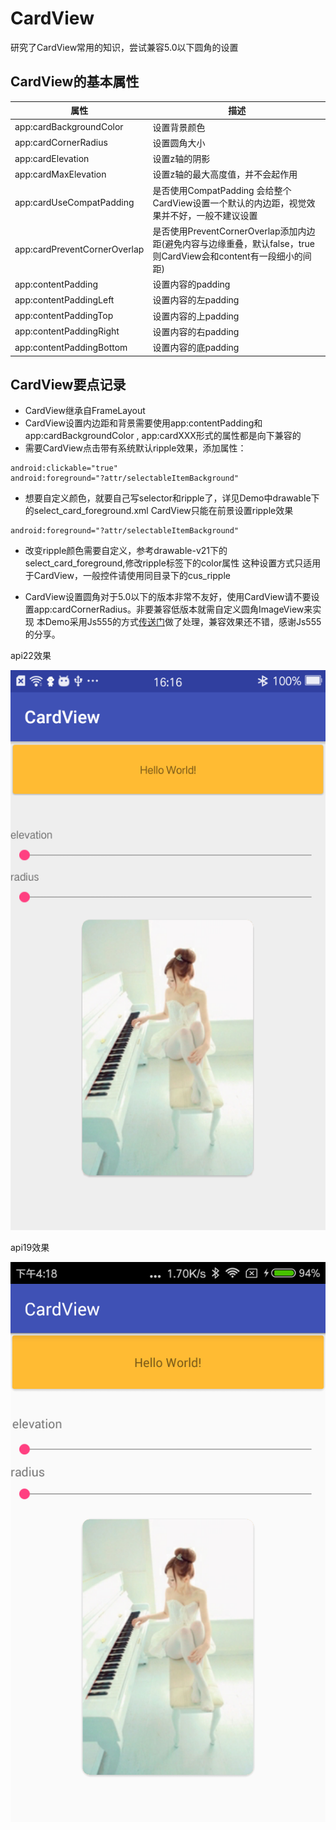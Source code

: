 # CardView
研究了CardView常用的知识，尝试兼容5.0以下圆角的设置

## CardView的基本属性

属性 | 描述
----- | -----
app:cardBackgroundColor | 设置背景颜色
app:cardCornerRadius | 设置圆角大小
app:cardElevation | 设置z轴的阴影
app:cardMaxElevation | 设置z轴的最大高度值，并不会起作用
app:cardUseCompatPadding | 是否使用CompatPadding 会给整个CardView设置一个默认的内边距，视觉效果并不好，一般不建议设置
app:cardPreventCornerOverlap | 是否使用PreventCornerOverlap添加内边距(避免内容与边缘重叠，默认false，true则CardView会和content有一段细小的间距)
app:contentPadding | 设置内容的padding
app:contentPaddingLeft | 设置内容的左padding
app:contentPaddingTop | 设置内容的上padding
app:contentPaddingRight | 设置内容的右padding
app:contentPaddingBottom | 设置内容的底padding

## CardView要点记录

* CardView继承自FrameLayout
* CardView设置内边距和背景需要使用app:contentPadding和app:cardBackgroundColor , app:cardXXX形式的属性都是向下兼容的
* 需要CardView点击带有系统默认ripple效果，添加属性：
 ```
 android:clickable="true"
 android:foreground="?attr/selectableItemBackground"
 ```
 * 想要自定义颜色，就要自己写selector和ripple了，详见Demo中drawable下的select_card_foreground.xml
 CardView只能在前景设置ripple效果
  ```
 android:foreground="?attr/selectableItemBackground"
  ```
* 改变ripple颜色需要自定义，参考drawable-v21下的select_card_foreground,修改ripple标签下的color属性
 这种设置方式只适用于CardView，一般控件请使用同目录下的cus_ripple
 
* CardView设置圆角对于5.0以下的版本非常不友好，使用CardView请不要设置app:cardCornerRadius。非要兼容低版本就需自定义圆角ImageView来实现
 本Demo采用Js555的方式[传送门][1]做了处理，兼容效果还不错，感谢Js555的分享。
 
 api22效果
 
 ![api22效果](https://github.com/changliugang/CardView/raw/master/art/oppoa33api22.png)
 
 api19效果
 
 ![api19效果](https://github.com/changliugang/CardView/raw/master/art/hm1sapi19.png)  
 
 [1]:http://www.jianshu.com/p/07097b562acb "传送门"

